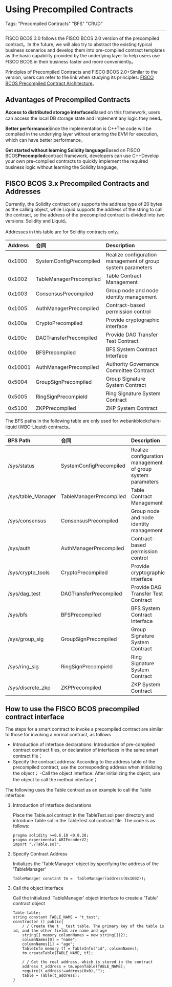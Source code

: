 # Using Precompiled Contracts

Tags: "Precompiled Contracts" "BFS" "CRUD"

---

FISCO BCOS 3.0 follows the FISCO BCOS 2.0 version of the precompiled contract。In the future, we will also try to abstract the existing typical business scenarios and develop them into pre-compiled contract templates as the basic capability provided by the underlying layer to help users use FISCO BCOS in their business faster and more conveniently。

Principles of Precompiled Contracts and FISCO BCOS 2.0+Similar to the version, users can refer to the link when studying its principles: [FISCO BCOS Precompiled Contract Architecture](https://fisco-bcos-documentation.readthedocs.io/zh_CN/latest/docs/manual/precompiled_contract.html?highlight=%E9%A2%84%E7%BC%96%E8%AF%91#fisco-bcos)。

## Advantages of Precompiled Contracts

**Access to distributed storage interfaces**Based on this framework, users can access the local DB storage state and implement any logic they need。

**Better performance**Since the implementation is C++The code will be compiled in the underlying layer without entering the EVM for execution, which can have better performance。

**Get started without learning Solidity language**Based on FISCO BCOS**Precompiled**contract framework, developers can use C++Develop your own pre-compiled contracts to quickly implement the required business logic without learning the Solidity language。

## FISCO BCOS 3.x Precompiled Contracts and Addresses

Currently, the Solidity contract only supports the address type of 20 bytes as the calling object, while Liquid supports the address of the string to call the contract, so the address of the precompiled contract is divided into two versions: Solidity and Liquid。

Addresses in this table are for Solidity contracts only。

| Address| 合同| Description|
| :------ | :---------------------- | :------------------------- |
| 0x1000  | SystemConfigPrecompiled | Realize configuration management of group system parameters|
| 0x1002  | TableManagerPrecompiled | Table Contract Management|
| 0x1003  | ConsensusPrecompiled    | Group node and node identity management|
| 0x1005  | AuthManagerPrecompiled  | Contract-based permission control|
| 0x100a  | CryptoPrecompiled       | Provide cryptographic interface|
| 0x100c  | DAGTransferPrecompiled  | Provide DAG Transfer Test Contract|
| 0x100e  | BFSPrecompiled          | BFS System Contract Interface|
| 0x10001 | AuthManagerPrecompiled  | Authority Governance Committee Contract|
| 0x5004  | GroupSignPrecompiled    | Group Signature System Contract|
| 0x5005  | RingSignPrecompield     | Ring Signature System Contract|
| 0x5100  | ZKPPrecompiled          | ZKP System Contract|

The BFS paths in the following table are only used for webankblockchain-liquid (WBC-Liquid) contracts。

| BFS Path| 合同| Description|
| :----------------- | :---------------------- | :------------------------- |
| /sys/status        | SystemConfigPrecompiled | Realize configuration management of group system parameters|
| /sys/table_Manager | TableManagerPrecompiled | Table Contract Management|
| /sys/consensus     | ConsensusPrecompiled    | Group node and node identity management|
| /sys/auth          | AuthManagerPrecompiled  | Contract-based permission control|
| /sys/crypto_tools  | CryptoPrecompiled       | Provide cryptographic interface|
| /sys/dag_test      | DAGTransferPrecompiled  | Provide DAG Transfer Test Contract|
| /sys/bfs           | BFSPrecompiled          | BFS System Contract Interface|
| /sys/group_sig     | GroupSignPrecompiled    | Group Signature System Contract|
| /sys/ring_sig      | RingSignPrecompield     | Ring Signature System Contract|
| /sys/discrete_zkp  | ZKPPrecompiled          | ZKP System Contract|

## How to use the FISCO BCOS precompiled contract interface

The steps for a smart contract to invoke a precompiled contract are similar to those for invoking a normal contract, as follows

- Introduction of interface declarations: Introduction of pre-compiled contract contract files, or declaration of interfaces in the same smart contract file；
- Specify the contract address: According to the address table of the precompiled contract, use the corresponding address when initializing the object；
-Call the object interface: After initializing the object, use the object to call the method interface；

The following uses the Table contract as an example to call the Table interface:

1. Introduction of interface declarations

   Place the Table.sol contract in the TableTest.sol peer directory and introduce Table.sol in the TableTest.sol contract file. The code is as follows:

   ```solidity
   pragma solidity >=0.6.10 <0.8.20;
   pragma experimental ABIEncoderV2;
   import "./Table.sol";
   ```

2. Specify Contract Address

   Initializes the 'TableManager' object by specifying the address of the 'TableManager'

   ```solidity
   TableManager constant tm =  TableManager(address(0x1002));
   ```

3. Call the object interface

   Call the initialized 'TableManager' object interface to create a 'Table' contract object

   ```solidity
   Table table;
   string constant TABLE_NAME = "t_test";
   constructor () public{
       / / Create the t _ test table. The primary key of the table is id, and the other fields are name and age
       string[] memory columnNames = new string[](2);
       columnNames[0] = "name";
       columnNames[1] = "age";
       TableInfo memory tf = TableInfo("id", columnNames);
       tm.createTable(TABLE_NAME, tf);
       
       / / Get the real address, which is stored in the contract
       address t_address = tm.openTable(TABLE_NAME);
       require(t_address!=address(0x0),"");
       table = Table(t_address);
   }
   ```

   
